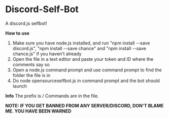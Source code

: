 # Discord-Self-Bot
A discord.js selfbot!

**How to use**
1. Make sure you have node.js installed, and run "npm install --save discord.js", "npm install --save chance" and "npm install --save chance.js" if you haven't already
2. Open the file in a text editor and paste your token and ID where the comments say so
3. Open a node.js command prompt and use command prompt to find the folder the file is in
4. Do node opensourceselfbot.js in command prompt and the bot should launch

**Info**
The prefix is /
Commands are in the file.


**NOTE: IF YOU GET BANNED FROM ANY SERVER/DISCORD, DON'T BLAME ME. YOU HAVE BEEN WARNED**
